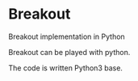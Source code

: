 # Breakout

Breakout implementation in Python

Breakout can be played with python.

The code is written Python3 base.
